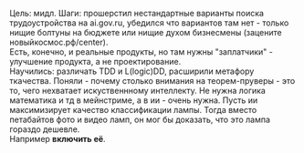 Цель: мидл.
Шаги: прошерстил нестандартные варианты поиска трудоустройства на ai.gov.ru, убедился что вариантов там нет - только нищие болтуны на бюджете или нищие духом бизнесмены (зацените новыйкосмос.рф/center).  
Есть, конечно, и реальные продукты, но там нужны "заплатчики" - улучшение продукта, а не проектирование.  
Научились: различать TDD и L(logic)DD, расширили метафору ткачества. Поняли - почему столько внимания на теорем-пруверы - это то, чего нехватает искуственнному интеллекту. 
Не нужна логика математика и тд в мейнстриме, а в ии - очень нужна. Пусть ии максимизирует качество классификации лампы. Тогда вместо петабайтов фото и видео ламп, он мог бы доказать, что это лампа гораздо дешевле.  
Например **включить её**. 
